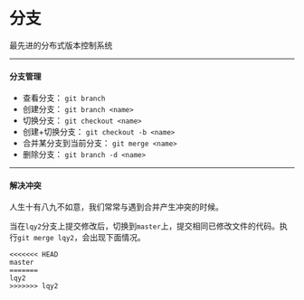 # 分支

最先进的分布式版本控制系统

<hr/>

#### 分支管理

* 查看分支： `git branch`
* 创建分支： `git branch <name>`
* 切换分支： `git checkout <name>`
* 创建+切换分支： `git checkout -b <name>`
* 合并某分支到当前分支： `git merge <name>`
* 删除分支： `git branch -d <name>`

<hr/>

#### 解决冲突

人生十有八九不如意，我们常常与遇到合并产生冲突的时候。

当在`lqy2`分支上提交修改后，切换到`master`上，提交相同已修改文件的代码。执行`git merge lqy2`，会出现下面情况。

```
<<<<<<< HEAD
master
=======
lqy2
>>>>>>> lqy2
```






